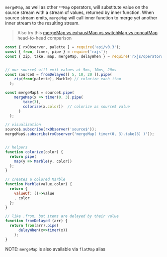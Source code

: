 <!--
name:		
title:		mergeMap (aka flatMap)
pageTitle:	mergeMap — RxJS (flatMap) operator example + marble diagram
desc:		mergeMap will substitute value on the source Observable with an Observable, returned by inner function. See this example of RxJS mergeMap with a timer
docsUrl:	https://rxjs.dev/api/operators/mergeMap
-->

`mergeMap`, as well as other `**Map` operators, will substitute value on the source stream with a stream of values, returned by inner function. When source stream emits, `mergeMap` will call inner function to merge yet another inner stream to the resulting stream.  
> Also try this [mergeMap vs exhaustMap vs switchMap vs concatMap](/rxjs/mergeMap-vs-exhaustMap-vs-switchMap-vs-concatMap/) head-to-head comparison

```js
const { rxObserver, palette } = require('api/v0.3');
const { from, timer, pipe } = require('rxjs');
const { zip, take, map, mergeMap, delayWhen } = require('rxjs/operators');


// our source$ will emit values at 5ms, 10ms, 20ms
const source$ = fromDelayed([ 5, 10, 20 ]).pipe(
    zip(from(palette), Marble) // colorize each item
  );

const mergeMap$ = source$.pipe(
    mergeMap(x => timer(0, 3).pipe(
        take(3),
        colorize(x.color))  // colorize as source$ value
      )
  );

// visualization
source$.subscribe(rxObserver('source$'));
mergeMap$.subscribe(rxObserver('mergeMap( timer(0, 3).take(3) )'));


// helpers
function colorize(color) {
  return pipe(
    map(y => Marble(y, color))
  );
}

// creates a colored Marble
function Marble(value,color) {
  return {
    valueOf: ()=>value
    , color
  };
}

// like .from, but items are delayed by their value
function fromDelayed (arr) {
  return from(arr).pipe(
      delayWhen(x=>timer(x))
    );
}

```

NOTE: `mergeMap` is also available via `flatMap` alias
